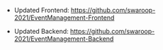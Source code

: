 - Updated Frontend: https://github.com/swaroop-2021/EventManagement-Frontend

- Updated Backend: https://github.com/swaroop-2021/EventManagement-Backend
